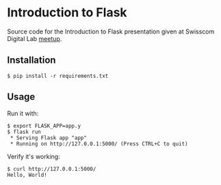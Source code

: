# Introduction to Flask

Source code for the Introduction to Flask presentation given at Swisscom Digital Lab
[meetup](https://www.meetup.com/Swisscom-Digital-Lab/events/237521928/).


## Installation

    $ pip install -r requirements.txt


## Usage

Run it with:

    $ export FLASK_APP=app.y
    $ flask run
     * Serving Flask app "app"
     * Running on http://127.0.0.1:5000/ (Press CTRL+C to quit)

Verify it's working:

    $ curl http://127.0.0.1:5000/
    Hello, World!
